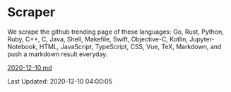 # Scraper

We scrape the github trending page of these languages: Go, Rust, Python, Ruby, C++, C, Java, Shell, Makefile, Swift, Objective-C, Kotlin, Jupyter-Notebook, HTML, JavaScript, TypeScript, CSS, Vue, TeX, Markdown, and push a markdown result everyday.

[2020-12-10.md](https://github.com/yangwenmai/github-trending-backup/blob/master/2020-12-10.md)

Last Updated: 2020-12-10 04:00:05